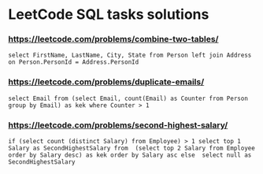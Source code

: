 # LeetCode SQL tasks solutions

### https://leetcode.com/problems/combine-two-tables/
`
select FirstName, LastName, City, State
from Person left join Address on Person.PersonId = Address.PersonId
`

### https://leetcode.com/problems/duplicate-emails/
`
select Email from
(select Email, count(Email) as Counter from Person group by Email) as kek
where Counter > 1
` 

### https://leetcode.com/problems/second-highest-salary/
`
if (select count (distinct Salary) from Employee) > 1
select top 1 Salary as SecondHighestSalary from 
(select top 2 Salary from Employee order by Salary desc) as kek
order by Salary asc
else 
select null as SecondHighestSalary
`